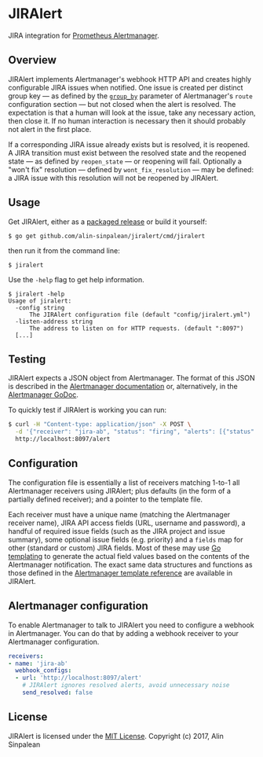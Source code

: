 # JIRAlert
JIRA integration for [Prometheus Alertmanager](https://github.com/prometheus/alertmanager).

## Overview

JIRAlert implements Alertmanager's webhook HTTP API and creates highly configurable JIRA issues when notified. One issue
is created per distinct group key — as defined by the [`group_by`](https://prometheus.io/docs/alerting/configuration/#<route>)
parameter of Alertmanager's `route` configuration section — but not closed when the alert is resolved. The expectation
is that a human will look at the issue, take any necessary action, then close it.  If no human interaction is necessary
then it should probably not alert in the first place.

If a corresponding JIRA issue already exists but is resolved, it is reopened. A JIRA transition must exist between the
resolved state and the reopened state — as defined by `reopen_state` — or reopening will fail. Optionally a "won't
fix" resolution — defined by `wont_fix_resolution` — may be defined: a JIRA issue with this resolution will not be
reopened by JIRAlert.

## Usage

Get JIRAlert, either as a [packaged release](https://github.com/alin-sinpalean/jiralert/releases) or build it yourself:

```
$ go get github.com/alin-sinpalean/jiralert/cmd/jiralert
```

then run it from the command line:

```
$ jiralert
```

Use the `-help` flag to get help information.

```
$ jiralert -help
Usage of jiralert:
  -config string
      The JIRAlert configuration file (default "config/jiralert.yml")
  -listen-address string
      The address to listen on for HTTP requests. (default ":8097")
  [...]
```

## Testing

JIRAlert expects a JSON object from Alertmanager. The format of this JSON is described in the [Alertmanager
documentation](https://prometheus.io/docs/alerting/configuration/#<webhook_config>) or, alternatively,
in the [Alertmanager GoDoc](https://godoc.org/github.com/prometheus/alertmanager/template#Data).

To quickly test if JIRAlert is working you can run:

```bash
$ curl -H "Content-type: application/json" -X POST \
  -d '{"receiver": "jira-ab", "status": "firing", "alerts": [{"status": "firing", "labels": {"alertname": "TestAlert", "key": "value"} }], "groupLabels": {"alertname": "TestAlert"}}' \
  http://localhost:8097/alert
```

## Configuration

The configuration file is essentially a list of receivers matching 1-to-1 all Alertmanager receivers using JIRAlert;
plus defaults (in the form of a partially defined receiver); and a pointer to the template file.

Each receiver must have a unique name (matching the Alertmanager receiver name), JIRA API access fields (URL, username
and password), a handful of required issue fields (such as the JIRA project and issue summary), some optional issue
fields (e.g. priority) and a `fields` map for other (standard or custom) JIRA fields. Most of these may use [Go
templating](https://golang.org/pkg/text/template/) to generate the actual field values based on the contents of the
Alertmanager notification. The exact same data structures and functions as those defined in the [Alertmanager template
reference](https://prometheus.io/docs/alerting/notifications/) are available in JIRAlert.

## Alertmanager configuration

To enable Alertmanager to talk to JIRAlert you need to configure a webhook in Alertmanager. You can do that by adding a
webhook receiver to your Alertmanager configuration. 

```yaml
receivers:
- name: 'jira-ab'
  webhook_configs:
  - url: 'http://localhost:8097/alert'
    # JIRAlert ignores resolved alerts, avoid unnecessary noise
    send_resolved: false
```

## License

JIRAlert is licensed under the [MIT License](https://github.com/alin-sinpalean/jiralert/blob/master/LICENSE).
Copyright (c) 2017, Alin Sinpalean
